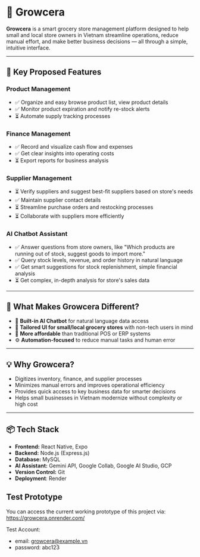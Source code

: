 # 🛒 Growcera

**Growcera** is a smart grocery store management platform designed to help small and local store owners in Vietnam streamline operations, reduce manual effort, and make better business decisions — all through a simple, intuitive interface.

---

## 🌟 Key Proposed Features

### Product Management
- ✅ Organize and easy browse product list, view product details   
- ✅ Monitor product expiration and notify re-stock alerts  
- ⏳ Automate supply tracking processes 

### Finance Management
- ✅ Record and visualize cash flow and expenses  
- ✅ Get clear insights into operating costs  
- ⏳ Export reports for business analysis

### Supplier Management
- ⏳ Verify suppliers and suggest best-fit suppliers based on store's needs  
- ✅ Maintain supplier contact details  
- ⏳ Streamline purchase orders and restocking processes  
- ⏳ Collaborate with suppliers more efficiently


### AI Chatbot Assistant
- ✅ Answer questions from store owners, like "Which products are running out of stock, suggest goods to import more."  
- ✅ Query stock levels, revenue, and order history in natural language  
- ✅ Get smart suggestions for stock replenishment, simple financial analysis
- ⏳  Get complex, in-depth analysis for store's sales data

---

## 🚀 What Makes Growcera Different?

- 🧠 **Built-in AI Chatbot** for natural language data access  
- 🧩 **Tailored UI for small/local grocery stores** with non-tech users in mind  
- 💸 **More affordable** than traditional POS or ERP systems  
- ⚙️ **Automation-focused** to reduce manual tasks and human error

---

## 💡 Why Growcera?

- Digitizes inventory, finance, and supplier processes  
- Minimizes manual errors and improves operational efficiency  
- Provides quick access to key business data for smarter decisions  
- Helps small businesses in Vietnam modernize without complexity or high cost

---

## 📦 Tech Stack

- **Frontend:** React Native, Expo  
- **Backend:**  Node.js (Express.js)  
- **Database:** MySQL
- **AI Assistant:** Gemini API, Google Collab, Google AI Studio, GCP
- **Version Control:** Git
- **Deployment**: Render

## Test Prototype
You can access the current working prototype of this project via: https://growcera.onrender.com/

Test Account:
- email: growcera@example.vn
- password: abc123



